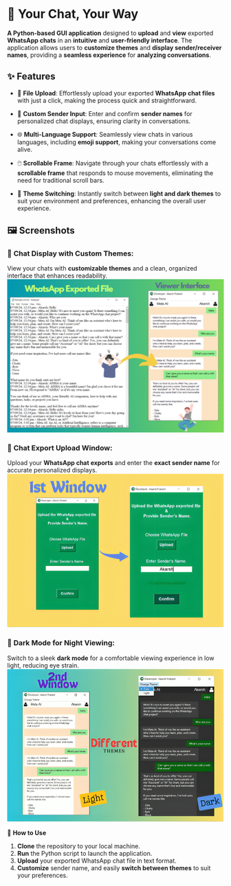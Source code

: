 # 📲 Your Chat, Your Way

**A Python-based GUI application** designed to **upload** and **view** exported **WhatsApp chats** in an **intuitive** and **user-friendly interface**. The application allows users to **customize themes** and **display sender/receiver names**, providing a **seamless experience** for **analyzing conversations**.

## ✨ **Features**

* 📁 **File Upload**: Effortlessly upload your exported **WhatsApp chat files** with just a click, making the process quick and straightforward.

* 👤 **Custom Sender Input**: Enter and confirm **sender names** for personalized chat displays, ensuring clarity in conversations.

* 🌐 **Multi-Language Support**: Seamlessly view chats in various languages, including **emoji support**, making your conversations come alive.

* 🖱️ **Scrollable Frame**: Navigate through your chats effortlessly with a **scrollable frame** that responds to mouse movements, eliminating the need for traditional scroll bars.

* 🎨 **Theme Switching**: Instantly switch between **light and dark themes** to suit your environment and preferences, enhancing the overall user experience.


## 🖼️ **Screenshots**

### 📝 **Chat Display with Custom Themes**: 
View your chats with **customizable themes** and a clean, organized interface that enhances readability.
![Conversion](https://raw.githubusercontent.com/akarsh72/WhatsApp-Chat-Viewer/refs/heads/main/ScreenShots/1st.png)


### 📂 **Chat Export Upload Window**: 
Upload your **WhatsApp chat exports** and enter the **exact sender name** for accurate personalized displays.
![1st Window](https://raw.githubusercontent.com/akarsh72/WhatsApp-Chat-Viewer/refs/heads/main/ScreenShots/2nd.png)



### 🌙 **Dark Mode for Night Viewing**: 
Switch to a sleek **dark mode** for a comfortable viewing experience in low light, reducing eye strain.
![2nd Window](https://raw.githubusercontent.com/akarsh72/WhatsApp-Chat-Viewer/refs/heads/main/ScreenShots/3rd.png)


🚀 **How to Use**

1. **Clone** the repository to your local machine.
2. **Run** the Python script to launch the application.
3. **Upload** your exported WhatsApp chat file in text format.
4. **Customize** sender name, and easily **switch between themes** to suit your preferences.






